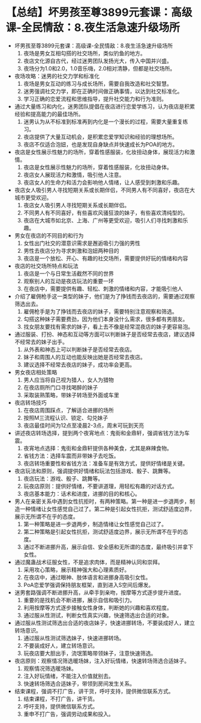 # 【总结】坏男孩至尊3899元套课：高级课-全民情敌：8.夜生活急速升级场所

-   坏男孩至尊3899元套课：高级课-全民情敌：8.夜生活急速升级场所
    1.  夜场是男女互相勾搭的社交场所，类似钓鱼的地方。
    2.  夜店文化源自古代，经过迷男团队发扬光大，传入中国并兴盛。
    3.  夜场分为1.0和2.0，1.0音乐嗨，2.0相对清静，但都是社交场所。
-   夜场攻略：迷男的社交力学和标准化
    1.  夜场是男女互动的练习与成长场所，需要自我改造和社交智慧。
    2.  迷男强调社交力学，即在正确时间做正确事情，以达到社交标准化。
    3.  学习正确的恋爱流程和思维指导，提升社交能力和行为准则。
-   通过大量练习和内化，迷男团队提倡在夜店进行恋爱学练习，认为夜店是积累经验和提高能力的最佳场所。
    1.  迷男认为从不标准到标准再到内化是一个漫长的过程，需要大量重复练习。
    2.  夜店提供了大量互动机会，是积累恋爱学知识和经验的理想场所。
    3.  夜店不仅适合泡妞，也是发现自身缺点并快速成长为POA的地方。
-   夜店是女性展示性魅力的场所，穿着性感服装，化妆扭动身体，展现活力和激情。
    1.  夜店是女性展示性魅力的场所，穿着性感服装，化妆扭动身体。
    2.  夜店女人展现活力和激情，吸引他人注意。
    3.  夜店女人的生命力和活力会影响他人情绪，让人感受到刺激和乐趣。
-   夜店女人吸引男人寻找短期关系或长期伴侣，不同男人有不同喜好，夜店在大城市更受欢迎。
    1.  夜店女人吸引男人寻找短期关系或长期伴侣。
    2.  不同男人有不同喜好，有些喜欢风骚狂浪的妹子，有些喜欢清纯型的。
    3.  夜店在大城市如北京、上海、广州等更受欢迎，吸引人们寻找刺激和乐趣。
-   男女在夜店的不同目的和行为
    1.  女性出门社交的潜意识需求是邂逅吸引力强的男性
    2.  男性去夜店分为寻求刺激和泡妞两种目的
    3.  夜店是一个放松、开心、有趣的社交场所，需要提供好玩的情绪和内容
-   夜店的社交场所特点和玩法
    1.  夜店是一个与日常生活截然不同的世界
    2.  观察别人的互动是夜店玩法的重要一环
    3.  在夜店中，需要提供有趣、轻松、刺激的情绪和内容，才能吸引他人
-   介绍了雇佣枪手这一类型的妹子，他们是为了挣钱而去夜店的，需要通过观察筛选出去。
    1.  雇佣枪手是为了挣钱而去夜店的妹子，需要特别注意观察和筛选。
    2.  勾搭这种妹子需要费劲，因为他们本身没什么需求，很多都有男朋友。
    3.  找女朋友要找有需求的妹子，看上去不像是经常混夜店的妹子更容易泡。
-   通过服装、打扮、神态和互动等方面可以判断妹子是否经常去夜店，建议选择不经常去的妹子出手。
    1.  从外表和神态上可以判断妹子是否经常去夜店。
    2.  妹子和周围人的互动也能反映出她是否经常去夜店。
    3.  建议选择不经常去夜店的妹子，成功率会更高。
-   男女夜店相处策略
    1.  男人应当将自己视为猎人，女人为猎物
    2.  在夜店厕所门口寻找喝醉的妹子
    3.  采取装熟策略，带妹子转场至外面或车里
-   夜店转场技巧
    1.  在夜店周围踩点，了解适合进挪的场所
    2.  按照M三流程认识、锁定、勾兑妹子
    3.  夜店最佳时间为12点至凌晨2-3点，周末可玩到天亮
-   讲述夜店转场选择，提到两个夜宵地点：鬼街和金鼎轩，强调省钱方法为车震。
    1.  夜宵地点选择：鬼街和金鼎轩提供各种美食，尤其是麻辣食物。
    2.  省钱方法：选择车震而非带妹子去吃饭。
    3.  夜店转场重要性和省钱方法：准备车是有效方式，提供好情绪是关键。
-   夜店玩法和原则，强调提供好情绪和玩法包括游戏、骰子、跳舞等。
    1.  夜店玩法：游戏、骰子、跳舞等。
    2.  玩夜店原则：提供好情绪，不要讲道理，用轻松有趣的对话方式。
    3.  夜店基本能力：话术和进度，进挪的目的和核心。
-   男人在亲密关系中遇到女性抗拒时，有两种策略。第一种是进一步退两步，制造一种情绪让女性感觉自己过了。第二种是引起女性抗拒，测试舒适度边界，展示无所谓不在乎的态度。
    1.  第一种策略是进一步退两步，制造情绪让女性感觉自己过了。
    2.  第二种策略是引起女性抗拒，测试舒适度边界，展示无所谓不在乎的态度。
    3.  通过不断进挪升高，展示自信、安全感和无所谓的态度，最终吸引并拿下女性。
-   通过魔蛊战术征服女性，不是追求肉体，而是精神认同和崇拜。
    1.  采用攻心策略，展示精神强大和心理素质好。
    2.  在夜店中，通过眼神、肢体语言和进挪身高吸引女性。
    3.  PoA恋爱学强调保持朋友框架，直到进入S空间后爆发。
-   迷男套路强调不断进挪升高，从牵手到亲吻，按摩等方式逐步提升进度。
    1.  重要的是找机会不断进挪，展示自信和吸引力。
    2.  利用按摩等方式逐步接触女性身体，判断她的兴趣和喜欢程度。
    3.  通过服从性测试，判断女性真实兴趣，快速筛选出合适的对象。
-   通过服从性测试筛选出合适的夜店妹子，快速进挪转场，不要装成好人，建立转场意识。
    1.  通过服从性测试筛选妹子，快速进挪转场。
    2.  不要装成好人，建立转场意识。
    3.  玩夜店要大胆出手，流氓策略带领妹子，注意快速筛选。
-   夜店原则：观察情况筛选暖场妹，注入好玩情绪，快速转场筛选合适妹子。
    1.  观察情况筛选暖场妹。
    2.  注入好玩情绪，不能注入价值就别去。
    3.  快速转场筛选合适妹子，带领到房间发生关系。
-   结束课程，强调不打广告，讲干货，呼吁支持，提供微信联系方式。
    1.  结束课程，不打广告，讲干货。
    2.  呼吁支持，提供微信联系方式。
    3.  重申不打广告，强调劳动成果和投入。